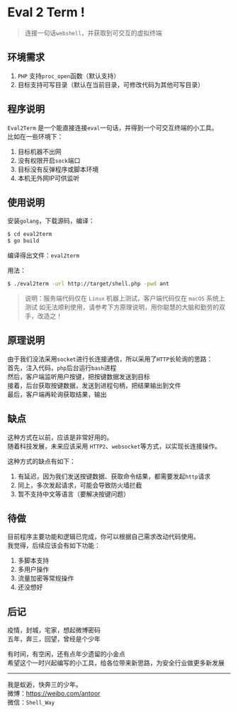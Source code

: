 # Eval 2 Term !
> 连接一句话`webshell`，并获取到可交互的虚拟终端


## 环境需求
1. `PHP` 支持`proc_open`函数（默认支持）    
2. 目标支持可写目录（默认在当前目录，可修改代码为其他可写目录）

## 程序说明
`Eval2Term` 是一个能直接连接`eval`一句话，并得到一个可交互终端的小工具。    
比如在一些环境下：
1. 目标机器不出网
2. 没有权限开启`sock`端口
3. 目标没有反弹程序或脚本环境
4. 本机无外网IP可供监听

## 使用说明
安装`golang`，下载源码，编译：
``` bash
$ cd eval2term
$ go build
```
编译得出文件：`eval2term`

用法：
``` bash
$ ./eval2term -url http://target/shell.php -pwd ant
```

> 说明：服务端代码仅在 `Linux` 机器上测试，客户端代码仅在 `macOS` 系统上测试
> 如无法顺利使用，请参考下方原理说明，用你聪慧的大脑和勤劳的双手，改造之！


## 原理说明
由于我们没法采用`socket`进行长连接通信，所以采用了`HTTP`长轮询的思路：    
首先，注入代码，`php`后台运行`bash`进程    
然后，客户端监听用户按键，把按键数据发送到目标    
接着，后台获取按键数据，发送到进程句柄，把结果输出到文件    
最后，客户端再轮询获取结果，输出    

## 缺点
这种方式在以前，应该是非常好用的。   
随着科技发展，未来应该采用 `HTTP2`、`websocket`等方式，以实现长连接操作。

这种方式的缺点有如下：
1. 有延迟，因为我们发送按键数据、获取命令结果，都需要发起`http`请求    
2. 同上，多次发起请求，可能会导致防火墙拦截    
3. 暂不支持中文等语言（要解决按键问题）    

## 待做
目前程序主要功能和逻辑已完成，你可以根据自己需求改动代码使用。    
我觉得，后续应该会有如下功能：
1. 多脚本支持
2. 多用户操作
3. 流量加密等常规操作
4. 还没想好

## 后记
疫情，封城，宅家，想起微博密码    
五年，奔三，回望，曾经是个少年

有时间，有空闲，还有点年少遗留的小金点    
希望这个一时兴起编写的小工具，给各位带来新思路，为安全行业做更多新发展    

- - -

我是蚁逅，快奔三的少年。    
微博：https://weibo.com/antoor    
微信：`Shell_Way`

